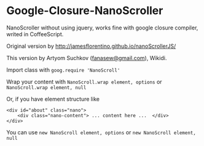 Google-Closure-NanoScroller
===========================

NanoScroller without using jquery, works fine with google closure compiler, writed in CoffeeScript.

Original version by http://jamesflorentino.github.io/nanoScrollerJS/

This version by Artyom Suchkov (fanasew@gmail.com), Wikidi.

Import class with `goog.require 'NanoScroll'`

Wrap your content with `NanoScroll.wrap element, options` or `NanoScroll.wrap element, null`

Or, if you have element structure like
```
<div id="about" class="nano">
    <div class="nano-content"> ... content here ...  </div>
</div>
```
You can use `new NanoScroll element, options`
or `new NanoScroll element, null`
